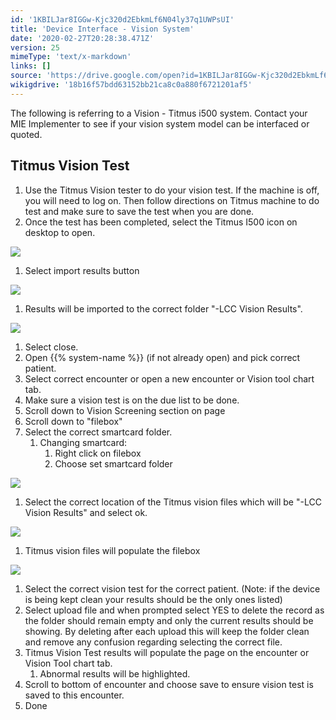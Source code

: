 ```yaml
---
id: '1KBILJar8IGGw-Kjc320d2EbkmLf6N04ly37q1UWPsUI'
title: 'Device Interface - Vision System'
date: '2020-02-27T20:28:38.471Z'
version: 25
mimeType: 'text/x-markdown'
links: []
source: 'https://drive.google.com/open?id=1KBILJar8IGGw-Kjc320d2EbkmLf6N04ly37q1UWPsUI'
wikigdrive: '18b16f57bdd63152bb21ca8c0a880f6721201af5'
---
```

The following is referring to a Vision - Titmus i500 system. Contact your MIE Implementer to see if your vision system model can be interfaced or quoted.

## Titmus Vision Test

1. Use the Titmus Vision tester to do your vision test. If the machine is off, you will need to log on. Then follow directions on Titmus machine to do test and make sure to save the test when you are done.
2. Once the test has been completed, select the Titmus I500 icon on desktop to open.

![](../device-interface-vision-system.assets/1404f790989fb85c7e6868d94e7b9ca0.png)

1. Select import results button

![](../device-interface-vision-system.assets/aeba8c51959a8dd1b576a8965d56e4ef.png)

1. Results will be imported to the correct folder "-LCC Vision Results".

![](../device-interface-vision-system.assets/c48073e9a9cca6c1338c2fd7d2aace81.png)

1. Select close.
2. Open {{% system-name %}} (if not already open) and pick correct patient.
3. Select correct encounter or open a new encounter or Vision tool chart tab.
4. Make sure a vision test is on the due list to be done.
5. Scroll down to Vision Screening section on page
6. Scroll down to "filebox"
7. Select the correct smartcard folder.
    1. Changing smartcard:
        1. Right click on filebox
        2. Choose set smartcard folder

![](../device-interface-vision-system.assets/2b683f2a7d8ec60a6ff787c8fada7df3.png)

1. Select the correct location of the Titmus vision files which will be "-LCC Vision Results" and select ok.

![](../device-interface-vision-system.assets/cb38a31e9b0e80d6f0fe19814f06f7cc.png)

1. Titmus vision files will populate the filebox

![](../device-interface-vision-system.assets/e12113987166cbb563c4a62e3d2a31de.png)

1. Select the correct vision test for the correct patient. (Note: if the device is being kept clean your results should be the only ones listed)
2. Select upload file and when prompted select YES to delete the record as the folder should remain empty and only the current results should be showing. By deleting after each upload this will keep the folder clean and remove any confusion regarding selecting the correct file.
3. Titmus Vision Test results will populate the page on the encounter or Vision Tool chart tab.
    1. Abnormal results will be highlighted.
4. Scroll to bottom of encounter and choose save to ensure vision test is saved to this encounter.
5. Done
